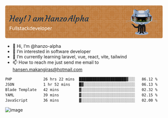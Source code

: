 ![Header](./github-header-image.png)

- 👋 Hi, I’m @hanzo-alpha
- 👀 I’m interested in software developer
- 🌱 I’m currently learning laravel, vue, react, vite, tailwind
- 📫 How to reach me just send me email to hansen.makangiras@hotmail.com 

<!---
hanzo-alpha/hanzo-alpha is a ✨ special ✨ repository because its `README.md` (this file) appears on your GitHub profile.
You can click the Preview link to take a look at your changes.
--->

<!--START_SECTION:waka-->

```txt
PHP              26 hrs 22 mins  █████████████████████▓░░░   86.12 %
JSON             1 hr 52 mins    █▓░░░░░░░░░░░░░░░░░░░░░░░   06.13 %
Blade Template   42 mins         ▓░░░░░░░░░░░░░░░░░░░░░░░░   02.32 %
YAML             39 mins         ▓░░░░░░░░░░░░░░░░░░░░░░░░   02.15 %
JavaScript       36 mins         ▓░░░░░░░░░░░░░░░░░░░░░░░░   02.00 %
```

<!--END_SECTION:waka-->

![image](https://github.com/hanzo-alpha/hanzo-alpha/assets/111342797/c4bd2977-6123-4017-8652-6e166259b484)

